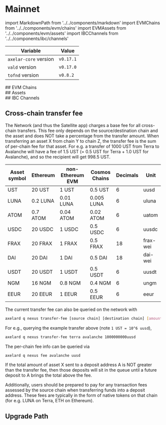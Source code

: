 # Mainnet

import MarkdownPath from '../../components/markdown'
import EVMChains from '../../components/evm/chains'
import EVMAssets from '../../components/evm/assets'
import IBCChannels from '../../components/ibc/channels'

| Variable              | Value     |
| --------------------- | --------- |
| `axelar-core` version | `v0.17.1` |
| `vald` version        | `v0.17.0` |
| `tofnd` version       | `v0.8.2`  |

<div className="space-y-1 mt-4">
  ## EVM Chains
  <EVMChains environment="mainnet" />
</div>

<div className="space-y-1 mt-4">
  ## Assets
  <EVMAssets environment="mainnet" />
</div>

<div className="space-y-1 mt-4">
  ## IBC Channels
  <IBCChannels environment="mainnet" />
</div>

## Cross-chain transfer fee

The Network (and thus the Satellite app) charges a base fee for all cross-chain transfers.
This fee only depends on the source/destination chain and the asset and does NOT take a percentage from the transfer amount.
When transferring an asset X from chain Y to chain Z, the transfer fee is the sum of per-chain fee for that asset.
For e.g. a transfer of 1000 UST from Terra to Avalanche will have a fee of 1.5 UST (= 0.5 UST for Terra + 1.0 UST for Avalanche), and so the recipient will get 998.5 UST.

| Asset symbol | Ethereum | non-Ethereum EVM | Cosmos Chains | Decimals | Unit     |
| ------------ | -------- | ---------------- | ------------- | -------- | -------- |
| UST          | 20 UST   | 1 UST            | 0.5 UST       | 6        | uusd     |
| LUNA         | 0.2 LUNA | 0.01 LUNA        | 0.005 LUNA    | 6        | uluna    |
| ATOM         | 0.7 ATOM | 0.04 ATOM        | 0.02 ATOM     | 6        | uatom    |
| USDC         | 20 USDC  | 1 USDC           | 0.5 USDC      | 6        | uusdc    |
| FRAX         | 20 FRAX  | 1 FRAX           | 0.5 FRAX      | 18       | frax-wei |
| DAI          | 20 DAI   | 1 DAI            | 0.5 DAI       | 18       | dai-wei  |
| USDT         | 20 USDT  | 1 USDT           | 0.5 USDT      | 6        | uusdt    |
| NGM          | 16 NGM   | 0.8 NGM          | 0.4 NGM       | 6        | ungm     |
| EEUR         | 20 EEUR  | 1 EEUR           | 0.5 EEUR      | 6        | eeur     |

The current transfer fee can also be queried on the network with

```bash
axelard q nexus transfer-fee [source chain] [destination chain] [amount]
```

For e.g., querying the example transfer above (note `1 UST = 10^6 uusd`),

```bash
axelard q nexus transfer-fee terra avalanche 1000000000uusd
```

The per-chain fee info can be queried via

```bash
axelard q nexus fee avalanche uusd
```

If the total amount of asset X sent to a deposit address A is NOT greater than the transfer fee,
then those deposits will sit in the queue until a future deposit to A brings the total above the fee.

Additionally, users should be prepared to pay for any transaction fees assessed by the source chain when transferring funds into a deposit address.
These fees are typically in the form of native tokens on that chain (for e.g. LUNA on Terra, ETH on Ethereum).

## Upgrade Path

<MarkdownPath src="/md/mainnet/upgrade-path.md" />
